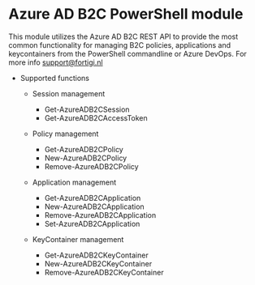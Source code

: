 # Azure AD B2C PowerShell module

This module utilizes the Azure AD B2C REST API to provide the most common functionality for managing B2C policies, applications and keycontainers from the PowerShell commandline or Azure DevOps. For more info support@fortigi.nl 

* Supported functions
  - Session management
    - Get-AzureADB2CSession
    - Get-AzureADB2CAccessToken

  - Policy management
    - Get-AzureADB2CPolicy
    - New-AzureADB2CPolicy
    - Remove-AzureADB2CPolicy

  - Application management
    - Get-AzureADB2CApplication
    - New-AzureADB2CApplication
    - Remove-AzureADB2CApplication
    - Set-AzureADB2CApplication

  - KeyContainer management
    - Get-AzureADB2CKeyContainer
    - New-AzureADB2CKeyContainer
    - Remove-AzureADB2CKeyContainer


